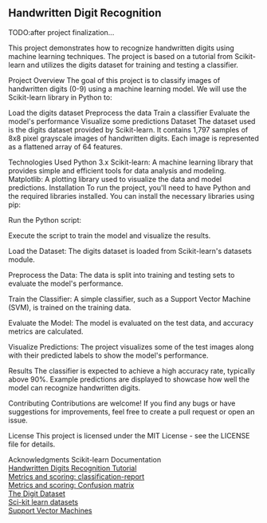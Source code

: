 ## Handwritten Digit Recognition

TODO:after project finalization...

This project demonstrates how to recognize handwritten digits using machine learning techniques. The project is based on a tutorial from Scikit-learn and utilizes the digits dataset for training and testing a classifier.

Project Overview
The goal of this project is to classify images of handwritten digits (0-9) using a machine learning model. We will use the Scikit-learn library in Python to:

Load the digits dataset
Preprocess the data
Train a classifier
Evaluate the model's performance
Visualize some predictions
Dataset
The dataset used is the digits dataset provided by Scikit-learn. It contains 1,797 samples of 8x8 pixel grayscale images of handwritten digits. Each image is represented as a flattened array of 64 features.

Technologies Used
Python 3.x
Scikit-learn: A machine learning library that provides simple and efficient tools for data analysis and modeling.
Matplotlib: A plotting library used to visualize the data and model predictions.
Installation
To run the project, you'll need to have Python and the required libraries installed. You can install the necessary libraries using pip:

Run the Python script:

Execute the script to train the model and visualize the results.

Load the Dataset:
The digits dataset is loaded from Scikit-learn's datasets module.

Preprocess the Data:
The data is split into training and testing sets to evaluate the model's performance.

Train the Classifier:
A simple classifier, such as a Support Vector Machine (SVM), is trained on the training data.

Evaluate the Model:
The model is evaluated on the test data, and accuracy metrics are calculated.

Visualize Predictions:
The project visualizes some of the test images along with their predicted labels to show the model's performance.

Results
The classifier is expected to achieve a high accuracy rate, typically above 90%. Example predictions are displayed to showcase how well the model can recognize handwritten digits.

Contributing
Contributions are welcome! If you find any bugs or have suggestions for improvements, feel free to create a pull request or open an issue.

License
This project is licensed under the MIT License - see the LICENSE file for details.

Acknowledgments
Scikit-learn Documentation <br>
[Handwritten Digits Recognition Tutorial](https://scikit-learn.org/stable/auto_examples/classification/plot_digits_classification.html)<br>
[Metrics and scoring: classification-report](https://scikit-learn.org/stable/modules/model_evaluation.html#classification-report)<br>
[Metrics and scoring: Confusion matrix](https://scikit-learn.org/stable/modules/model_evaluation.html#confusion-matrix)<br>
[The Digit Dataset](https://scikit-learn.org/stable/auto_examples/datasets/plot_digits_last_image.html#sphx-glr-auto-examples-datasets-plot-digits-last-image-py)<br>
[Sci-kit learn datasets](https://scikit-learn.org/stable/api/sklearn.datasets.html)<br>
[Support Vector Machines](https://scikit-learn.org/stable/modules/svm.html)<br>
